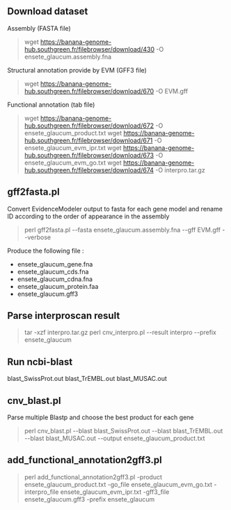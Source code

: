 
## Download dataset

Assembly (FASTA file)
> wget https://banana-genome-hub.southgreen.fr/filebrowser/download/430 -O ensete_glaucum.assembly.fna

Structural annotation provide by EVM (GFF3 file)

> wget https://banana-genome-hub.southgreen.fr/filebrowser/download/670 -O EVM.gff

Functional annotation (tab file)
> wget https://banana-genome-hub.southgreen.fr/filebrowser/download/672 -O ensete_glaucum_product.txt
> wget https://banana-genome-hub.southgreen.fr/filebrowser/download/671 -O ensete_glaucum_evm_ipr.txt
> wget https://banana-genome-hub.southgreen.fr/filebrowser/download/673 -O ensete_glaucum_evm_go.txt
> wget https://banana-genome-hub.southgreen.fr/filebrowser/download/674 -O interpro.tar.gz

## gff2fasta.pl

Convert EvidenceModeler output to fasta for each gene model and rename ID according to the order of appearance in the assembly  
> perl gff2fasta.pl --fasta ensete_glaucum.assembly.fna --gff EVM.gff  --verbose

Produce the following file :
 - ensete_glaucum_gene.fna 
 - ensete_glaucum_cds.fna
 - ensete_glaucum_cdna.fna 
 - ensete_glaucum_protein.faa
 - ensete_glaucum.gff3

## Parse interproscan result

> tar -xzf interpro.tar.gz
> perl cnv_interpro.pl --result interpro --prefix ensete_glaucum

## Run ncbi-blast

blast_SwissProt.out
blast_TrEMBL.out
blast_MUSAC.out


## cnv_blast.pl

Parse multiple Blastp and choose the best product for each gene

> perl cnv_blast.pl --blast blast_SwissProt.out --blast blast_TrEMBL.out --blast blast_MUSAC.out --output ensete_glaucum_product.txt


## add_functional_annotation2gff3.pl

> perl add_functional_annotation2gff3.pl -product ensete_glaucum_product.txt -go_file ensete_glaucum_evm_go.txt -interpro_file ensete_glaucum_evm_ipr.txt -gff3_file ensete_glaucum.gff3 -prefix ensete_glaucum
